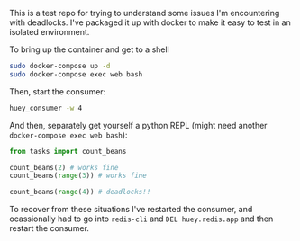 This is a test repo for trying to understand some issues I'm encountering with deadlocks. I've packaged it up with docker to make it easy to test in an isolated environment.

To bring up the container and get to a shell

```bash
sudo docker-compose up -d
sudo docker-compose exec web bash
```

Then, start the consumer:

```bash
huey_consumer -w 4
```

And then, separately get yourself a python REPL (might need another `docker-compose exec web bash`):

```python
from tasks import count_beans

count_beans(2) # works fine
count_beans(range(3)) # works fine

count_beans(range(4)) # deadlocks!!
```

To recover from these situations I've restarted the consumer, and ocassionally had to go into `redis-cli` and `DEL huey.redis.app` and then restart the consumer.

